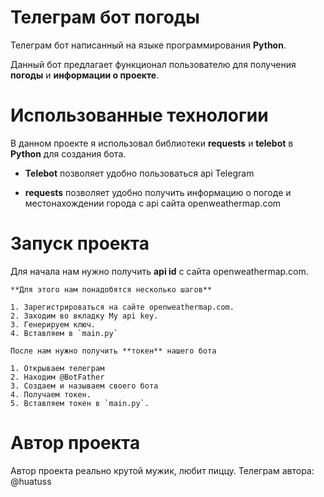 Телеграм бот погоды
=========================

Телеграм бот написанный на языке программирования **Python**.

Данный бот предлагает функционал пользователю для получения **погоды** и **информации о проекте**.

# Использованные технологии

В данном проекте я использовал библиотеки **requests** и **telebot** в **Python**
для создания бота.

* **Telebot** позволяет удобно пользоваться api Telegram

* **requests** позволяет удобно получить информацию о погоде и местонахождении города с api сайта openweathermap.com 

# Запуск проекта

Для начала нам нужно получить **api id** с сайта openweathermap.com.

```
**Для этого нам понадобятся несколько шагов**

1. Зарегистрироваться на сайте openweathermap.com.
2. Заходим во вкладку My api key.
3. Генерируем ключ.
4. Вставляем в `main.py`

После нам нужно получить **токен** нашего бота

1. Открываем телеграм
2. Находим @BotFather
3. Создаем и называем своего бота
4. Получаем токен.
5. Вставляем токен в `main.py`.
```

# Автор проекта

Автор проекта реально крутой мужик, любит пиццу.
Телеграм автора: @huatuss
